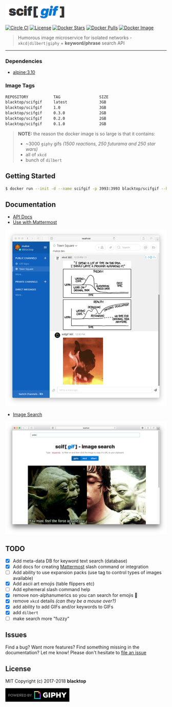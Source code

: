 ![logo](https://raw.githubusercontent.com/blacktop/scifgif/master/docs/imgs/logo.png)

[![Circle CI](https://circleci.com/gh/blacktop/scifgif.png?style=shield)](https://circleci.com/gh/blacktop/scifgif)
[![License](https://img.shields.io/:license-mit-blue.svg)](http://doge.mit-license.org)
[![Docker Stars](https://img.shields.io/docker/stars/blacktop/scifgif.svg)](https://store.docker.com/community/images/blacktop/scifgif)
[![Docker Pulls](https://img.shields.io/docker/pulls/blacktop/scifgif.svg)](https://store.docker.com/community/images/blacktop/scifgif)
[![Docker Image](https://img.shields.io/badge/docker%20image-2GB-blue.svg)](https://store.docker.com/community/images/blacktop/scifgif)

> Humorous image microservice for isolated networks - `xkcd|dilbert|giphy` +
> **keyword/phrase** search API

---

### Dependencies

* [alpine:3.10](https://hub.docker.com/_/alpine/)

### Image Tags

```bash
REPOSITORY           TAG                 SIZE
blacktop/scifgif     latest              3GB
blacktop/scifgif     1.0                 3GB
blacktop/scifgif     0.3.0               2GB
blacktop/scifgif     0.2.0               2GB
blacktop/scifgif     0.1.0               2GB
```

> **NOTE:** the reason the docker image is so large is that it contains:
>
> * ~3000 `giphy` gifs _(1500 reactions, 250 futurama and 250 star wars)_
> * all of `xkcd`
> * bunch of `dilbert`

## Getting Started

```bash
$ docker run --init -d --name scifgif -p 3993:3993 blacktop/scifgif --host localhost
```

## Documentation

* [API Docs](http://docs.scifgif.apiary.io)
* [Use with Mattermost](https://github.com/blacktop/scifgif/blob/master/docs/mattermost.md)

![mattermost](https://raw.githubusercontent.com/blacktop/scifgif/master/docs/imgs/mattermost.png)

* [Image Search](https://github.com/blacktop/scifgif/blob/master/docs/image-search.md)

![mattermost](https://raw.githubusercontent.com/blacktop/scifgif/master/docs/imgs/image-search.png)

## TODO

* [x] Add meta-data DB for keyword text search (database)
* [x] Add docs for creating [Mattermost](https://github.com/mattermost/platform)
      slash command or integration
* [ ] Add ability to use expansion packs (use tag to control types of images
      available)
* [x] Add ascii art emojis (table flippers etc)
* [ ] Add ephemeral slash command help
* [x] remove non-alphanumerics so you can search for emojis :older_man:
* [x] remove `xkcd` details _(can they be a mouse over?)_
* [x] add ability to add GIFs and/or keywords to GIFs
* [x] add `dilbert`
* [ ] make search more "fuzzy"

## Issues

Find a bug? Want more features? Find something missing in the documentation? Let
me know! Please don't hesitate to
[file an issue](https://github.com/blacktop/scifgif/issues/new)

## License

MIT Copyright (c) 2017-2018 **blacktop**

![giphy](https://raw.githubusercontent.com/blacktop/scifgif/master/docs/PoweredBy_200_Horizontal_Light-Backgrounds_With_Logo.gif)
